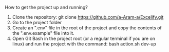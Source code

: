 How to get the project up and running?

1) Clone the repository: git clone https://github.com/a-Aram-a/Excelify.git
2) Go to the project folder
3) Create an ".env" file in the root of the project and copy the contents of the ".env.example" file into it.
4) Open Git Bash in the project root (or a regular terminal if you are on linux) and run the project with the command:
bash action.sh dev-up

